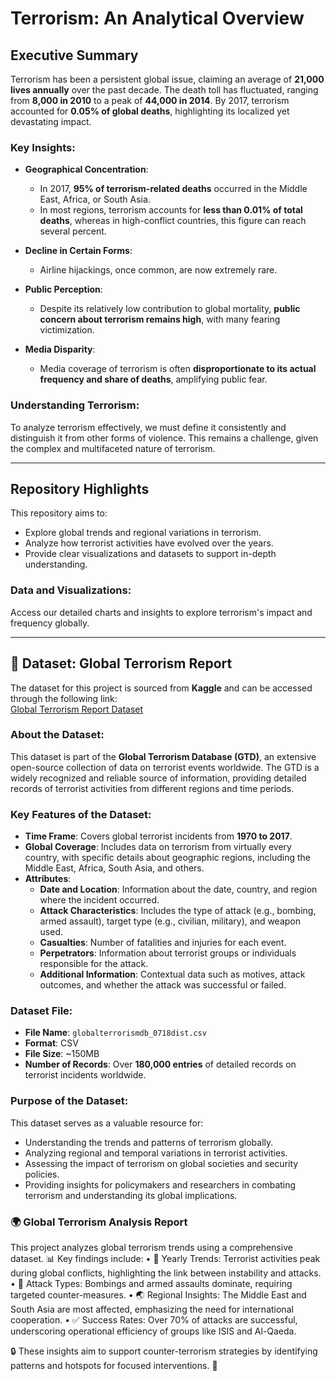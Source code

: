 
# Terrorism: An Analytical Overview

## Executive Summary

Terrorism has been a persistent global issue, claiming an average of **21,000 lives annually** over the past decade. The death toll has fluctuated, ranging from **8,000 in 2010** to a peak of **44,000 in 2014**. By 2017, terrorism accounted for **0.05% of global deaths**, highlighting its localized yet devastating impact.

### Key Insights:
- **Geographical Concentration**: 
  - In 2017, **95% of terrorism-related deaths** occurred in the Middle East, Africa, or South Asia.
  - In most regions, terrorism accounts for **less than 0.01% of total deaths**, whereas in high-conflict countries, this figure can reach several percent.

- **Decline in Certain Forms**: 
  - Airline hijackings, once common, are now extremely rare.

- **Public Perception**: 
  - Despite its relatively low contribution to global mortality, **public concern about terrorism remains high**, with many fearing victimization.

- **Media Disparity**: 
  - Media coverage of terrorism is often **disproportionate to its actual frequency and share of deaths**, amplifying public fear.

### Understanding Terrorism:
To analyze terrorism effectively, we must define it consistently and distinguish it from other forms of violence. This remains a challenge, given the complex and multifaceted nature of terrorism.

---

## Repository Highlights
This repository aims to:
- Explore global trends and regional variations in terrorism.
- Analyze how terrorist activities have evolved over the years.
- Provide clear visualizations and datasets to support in-depth understanding.

### Data and Visualizations:
Access our detailed charts and insights to explore terrorism's impact and frequency globally.

---
## 📂 Dataset: Global Terrorism Report

The dataset for this project is sourced from **Kaggle** and can be accessed through the following link:  
[Global Terrorism Report Dataset](https://www.kaggle.com/code/harshjaiswal/global-terrorism-report/input?select=globalterrorismdb_0718dist.csv)  

### About the Dataset:
This dataset is part of the **Global Terrorism Database (GTD)**, an extensive open-source collection of data on terrorist events worldwide. The GTD is a widely recognized and reliable source of information, providing detailed records of terrorist activities from different regions and time periods.

### Key Features of the Dataset:
- **Time Frame**: Covers global terrorist incidents from **1970 to 2017**.
- **Global Coverage**: Includes data on terrorism from virtually every country, with specific details about geographic regions, including the Middle East, Africa, South Asia, and others.
- **Attributes**:
  - **Date and Location**: Information about the date, country, and region where the incident occurred.
  - **Attack Characteristics**: Includes the type of attack (e.g., bombing, armed assault), target type (e.g., civilian, military), and weapon used.
  - **Casualties**: Number of fatalities and injuries for each event.
  - **Perpetrators**: Information about terrorist groups or individuals responsible for the attack.
  - **Additional Information**: Contextual data such as motives, attack outcomes, and whether the attack was successful or failed.

### Dataset File:
- **File Name**: `globalterrorismdb_0718dist.csv`
- **Format**: CSV
- **File Size**: ~150MB
- **Number of Records**: Over **180,000 entries** of detailed records on terrorist incidents worldwide.

### Purpose of the Dataset:
This dataset serves as a valuable resource for:
- Understanding the trends and patterns of terrorism globally.
- Analyzing regional and temporal variations in terrorist activities.
- Assessing the impact of terrorism on global societies and security policies.
- Providing insights for policymakers and researchers in combating terrorism and understanding its global implications.


### 🌍 Global Terrorism Analysis Report

This project analyzes global terrorism trends using a comprehensive dataset. 📊 Key findings include:
	•	📅 Yearly Trends: Terrorist activities peak during global conflicts, highlighting the link between instability and attacks.
	•	🎯 Attack Types: Bombings and armed assaults dominate, requiring targeted counter-measures.
	•	🌏 Regional Insights: The Middle East and South Asia are most affected, emphasizing the need for international cooperation.
	•	✅ Success Rates: Over 70% of attacks are successful, underscoring operational efficiency of groups like ISIS and Al-Qaeda.

🔒 These insights aim to support counter-terrorism strategies by identifying patterns and hotspots for focused interventions. 🚀




